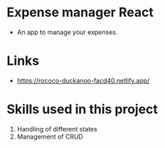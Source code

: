 # Expense manager React

* An app to manage your expenses.

# Links 


* https://rococo-duckanoo-facd40.netlify.app/

# Skills used in this project

1. Handling of different states
2. Management of CRUD



